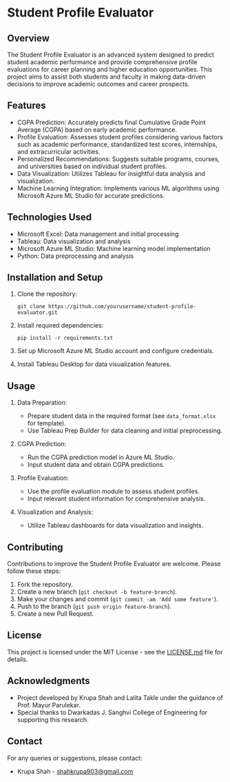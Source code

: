 
# Student Profile Evaluator

## Overview
The Student Profile Evaluator is an advanced system designed to predict student academic performance and provide comprehensive profile evaluations for career planning and higher education opportunities. This project aims to assist both students and faculty in making data-driven decisions to improve academic outcomes and career prospects.

## Features
- CGPA Prediction: Accurately predicts final Cumulative Grade Point Average (CGPA) based on early academic performance.
- Profile Evaluation: Assesses student profiles considering various factors such as academic performance, standardized test scores, internships, and extracurricular activities.
- Personalized Recommendations: Suggests suitable programs, courses, and universities based on individual student profiles.
- Data Visualization: Utilizes Tableau for insightful data analysis and visualization.
- Machine Learning Integration: Implements various ML algorithms using Microsoft Azure ML Studio for accurate predictions.

## Technologies Used
- Microsoft Excel: Data management and initial processing
- Tableau: Data visualization and analysis
- Microsoft Azure ML Studio: Machine learning model implementation
- Python: Data preprocessing and analysis

## Installation and Setup
1. Clone the repository:
   ```
   git clone https://github.com/yourusername/student-profile-evaluator.git
   ```
2. Install required dependencies:
   ```
   pip install -r requirements.txt
   ```
3. Set up Microsoft Azure ML Studio account and configure credentials.

4. Install Tableau Desktop for data visualization features.

## Usage
1. Data Preparation:
   - Prepare student data in the required format (see `data_format.xlsx` for template).
   - Use Tableau Prep Builder for data cleaning and initial preprocessing.

2. CGPA Prediction:
   - Run the CGPA prediction model in Azure ML Studio.
   - Input student data and obtain CGPA predictions.

3. Profile Evaluation:
   - Use the profile evaluation module to assess student profiles.
   - Input relevant student information for comprehensive analysis.

4. Visualization and Analysis:
   - Utilize Tableau dashboards for data visualization and insights.

## Contributing
Contributions to improve the Student Profile Evaluator are welcome. Please follow these steps:
1. Fork the repository.
2. Create a new branch (`git checkout -b feature-branch`).
3. Make your changes and commit (`git commit -am 'Add some feature'`).
4. Push to the branch (`git push origin feature-branch`).
5. Create a new Pull Request.

## License
This project is licensed under the MIT License - see the [LICENSE.md](LICENSE.md) file for details.

## Acknowledgments
- Project developed by Krupa Shah and Lalita Takle under the guidance of Prof. Mayur Parulekar.
- Special thanks to Dwarkadas J. Sanghvi College of Engineering for supporting this research.

## Contact
For any queries or suggestions, please contact:
- Krupa Shah - shahkrupa903@gmail.com

